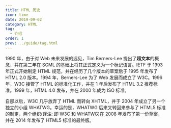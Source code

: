 ```yaml
---
title: HTML 历史
icon: time
date: 2019-09-02
category: HTML
tag:
  - 介绍
order: 1
prev: ../guide/tag.html
---
```


1990 年，由于对 Web 未来发展的远见，Tim Berners-Lee 提出了**超文本**的概念，并在第二年在 SGML 的基础上将其正式定义为一个标记语言。IETF 于 1993 年正式开始制定 HTML 规范，并在经历了几个版本的草案后于 1995 年发布了 HTML 2.0 版本。1994 年，Berners-Lee 为了 Web 发展而成立了 W3C。1996 年，W3C 接管了 HTML 的标准化工作，并在 1 年后发布了 HTML 3.2 推荐标准。1999 年，HTML 4.0 发布，并在 2000 年成为 ISO 标准。

自那以后，W3C 几乎放弃了 HTML 而转向 XHTML，并于 2004 年成立了另一个独立的小组 WHATWG。幸运的是，WHATWG 后来又转回来参与了 HTML5 标准的制定，两个组织(译注: 即 W3C 和 WHATWG)在 2008 年发布了第一份草案，并在 2014 年发布了 HTML5 标准的最终版。
